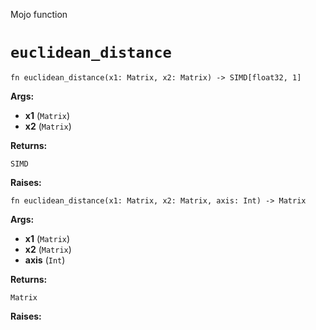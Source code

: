 Mojo function

# `euclidean_distance`

```mojo
fn euclidean_distance(x1: Matrix, x2: Matrix) -> SIMD[float32, 1]
```

**Args:**

- **x1** (`Matrix`)
- **x2** (`Matrix`)

**Returns:**

`SIMD`

**Raises:**

```mojo
fn euclidean_distance(x1: Matrix, x2: Matrix, axis: Int) -> Matrix
```

**Args:**

- **x1** (`Matrix`)
- **x2** (`Matrix`)
- **axis** (`Int`)

**Returns:**

`Matrix`

**Raises:**

